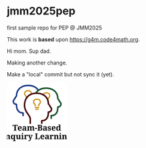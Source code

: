 # jmm2025pep
first sample repo for PEP @ JMM2025

This work is **based** upon <https://g4m.code4math.org>.

Hi mom. Sup dad.

Making another change.

Make a "local" commit but not sync it (yet).

![logo](learning.svg)
